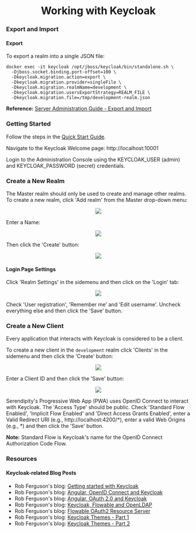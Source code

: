 <h1 align="center">Working with Keycloak</h1>

### Export and Import

#### Export

To export a realm into a single JSON file:

```
docker exec -it keycloak /opt/jboss/keycloak/bin/standalone.sh \
  -Djboss.socket.binding.port-offset=100 \
  -Dkeycloak.migration.action=export \
  -Dkeycloak.migration.provider=singleFile \
  -Dkeycloak.migration.realmName=development \
  -Dkeycloak.migration.usersExportStrategy=REALM_FILE \
  -Dkeycloak.migration.file=/tmp/development-realm.json
```

**Reference:** [Server Administration Guide - Export and Import](https://www.keycloak.org/docs/latest/server_admin/index.html#_export_import)

### Getting Started

Follow the steps in the [Quick Start Guide](https://github.com/Robinyo/serendipity-api/blob/master/projects/spring-boot/docs/developer/quick-start-guide.md).

Navigate to the Keycloak Welcome page: http://localhost:10001

Login to the Administration Console using the KEYCLOAK_USER (admin) and KEYCLOAK_PASSWORD (secret) credentials.

### Create a New Realm

The Master realm should only be used to create and manage other realms. To create a new realm, click 'Add realm' from the Master drop-down menu:

<p align="center">
  <img src="https://github.com/Robinyo/serendipity-api/blob/master/projects/spring-boot/docs/screen-shots/master-drop-down-menu.png">
</p>

Enter a Name:

<p align="center">
  <img src="https://github.com/Robinyo/serendipity-api/blob/master/projects/spring-boot/docs/screen-shots/add-realm.png">
</p>

Then click the 'Create' button:

<p align="center">
  <img src="https://github.com/Robinyo/serendipity-api/blob/master/projects/spring-boot/docs/screen-shots/development-realm.png">
</p>

#### Login Page Settings

Click 'Realm Settings' in the sidemenu and then click on the 'Login' tab:

<p align="center">
  <img src="https://github.com/Robinyo/serendipity-api/blob/master/projects/spring-boot/docs/screen-shots/realm-settings-login.png">
</p>

Check 'User registration', 'Remember me' and 'Edit username'. Uncheck everything else and then click the 'Save' button.

### Create a New Client

Every application that interacts with Keycloak is considered to be a client.

To create a new client in the `development` realm click 'Clients' in the sidemenu and then click the 'Create' button:

<p align="center">
  <img src="https://github.com/Robinyo/serendipity-api/blob/master/projects/spring-boot/docs/screen-shots/add-client.png">
</p>

Enter a Client ID and then click the 'Save' button:

<p align="center">
  <img src="https://github.com/Robinyo/serendipity-api/blob/master/projects/spring-boot/docs/screen-shots/clients-settings.png">
</p>

Serendipity's Progressive Web App (PWA) uses OpenID Connect to interact with Keycloak. The 'Access Type' should be public.
Check 'Standard Flow Enabled', 'Implicit Flow Enabled' and 'Direct Access Grants Enabled', enter a Valid Redirect URI (e.g., http://localhost:4200/*), enter a valid Web Origins (e.g., *) and then click the 'Save' button.

**Note:** Standard Flow is Keycloak's name for the OpenID Connect Authorization Code Flow.

### Resources

#### Keycloak-related Blog Posts 

* Rob Ferguson's blog: [Getting started with Keycloak](https://robferguson.org/blog/2019/12/24/getting-started-with-keycloak/)
* Rob Ferguson's blog: [Angular, OpenID Connect and Keycloak](https://robferguson.org/blog/2019/12/29/angular-openid-connect-keycloak/)
* Rob Ferguson's blog: [Angular, OAuth 2.0 and Keycloak](https://robferguson.org/blog/2019/12/31/angular-oauth2-keycloak/)
* Rob Ferguson's blog: [Keycloak, Flowable and OpenLDAP](https://robferguson.org/blog/2020/01/03/keycloak-flowable-and-openldap/)
* Rob Ferguson's blog: [Flowable OAuth2 Resource Server](https://robferguson.org/blog/2020/02/05/flowable-oauth2-resource-server/)
* Rob Ferguson's blog: [Keycloak Themes - Part 1](https://robferguson.org/blog/2020/04/12/keycloak-themes-part-1/)
* Rob Ferguson's blog: [Keycloak Themes - Part 2](https://robferguson.org/blog/2020/04/17/keycloak-themes-part-2/)